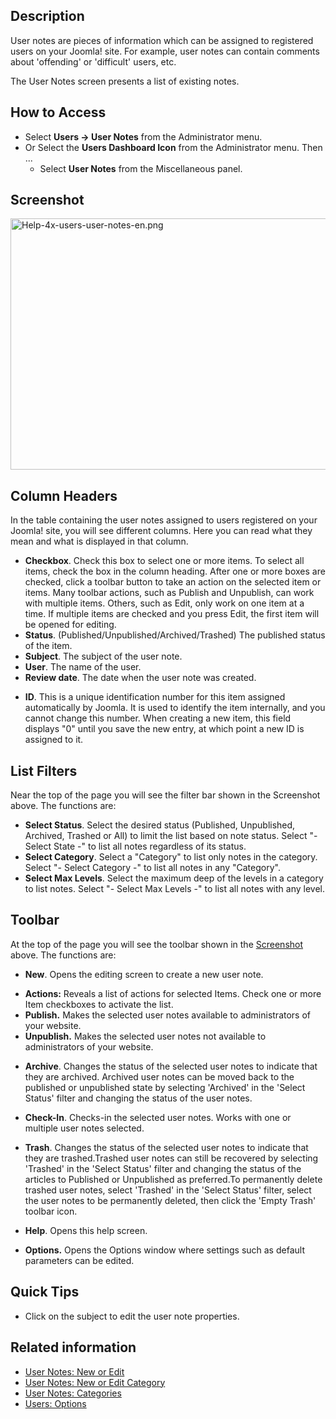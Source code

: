 <!-- Filename: Help4.x:User_Notes / Display title: User Notes -->

## Description

User notes are pieces of information which can be assigned to registered
users on your Joomla! site. For example, user notes can contain comments
about 'offending' or 'difficult' users, etc.

The User Notes screen presents a list of existing notes.

## How to Access

- Select **Users **→** User Notes** from the Administrator menu.
- Or Select the **Users Dashboard Icon** from the Administrator menu.
  Then ...
  - Select **User Notes** from the Miscellaneous panel.

## Screenshot

<img
src="https://docs.joomla.org/images/f/f4/Help-4x-users-user-notes-en.png"
decoding="async" data-file-width="800" data-file-height="402"
width="800" height="402" alt="Help-4x-users-user-notes-en.png" />

## Column Headers

In the table containing the user notes assigned to users registered on
your Joomla! site, you will see different columns. Here you can read
what they mean and what is displayed in that column.

- **Checkbox**. Check this box to select one or more items. To select
  all items, check the box in the column heading. After one or more
  boxes are checked, click a toolbar button to take an action on the
  selected item or items. Many toolbar actions, such as Publish and
  Unpublish, can work with multiple items. Others, such as Edit, only
  work on one item at a time. If multiple items are checked and you
  press Edit, the first item will be opened for editing.
- **Status**. (Published/Unpublished/Archived/Trashed) The published
  status of the item.
- **Subject**. The subject of the user note.
- **User**. The name of the user.
- **Review date**. The date when the user note was created.

<!-- -->

- **ID**. This is a unique identification number for this item assigned
  automatically by Joomla. It is used to identify the item internally,
  and you cannot change this number. When creating a new item, this
  field displays "0" until you save the new entry, at which point a new
  ID is assigned to it.

## List Filters

Near the top of the page you will see the filter bar shown in the
Screenshot above. The functions are:

- **Select Status**. Select the desired status (Published, Unpublished,
  Archived, Trashed or All) to limit the list based on note status.
  Select "- Select State -" to list all notes regardless of its status.
- **Select Category**. Select a "Category" to list only notes in the
  category. Select "- Select Category -" to list all notes in any
  "Category".
- **Select Max Levels**. Select the maximum deep of the levels in a
  category to list notes. Select "- Select Max Levels -" to list all
  notes with any level.

## Toolbar

At the top of the page you will see the toolbar shown in the
[Screenshot](#Screenshot) above. The functions are:

- **New**. Opens the editing screen to create a new user note.

<!-- -->

- **Actions:** Reveals a list of actions for selected Items. Check one
  or more Item checkboxes to activate the list.
- **Publish.** Makes the selected user notes available to administrators
  of your website.
- **Unpublish.** Makes the selected user notes not available to
  administrators of your website.

<!-- -->

- **Archive**. Changes the status of the selected user notes to indicate
  that they are archived. Archived user notes can be moved back to the
  published or unpublished state by selecting 'Archived' in the 'Select
  Status' filter and changing the status of the user notes.

<!-- -->

- **Check-In**. Checks-in the selected user notes. Works with one or
  multiple user notes selected.

<!-- -->

- **Trash**. Changes the status of the selected user notes to indicate
  that they are trashed.Trashed user notes can still be recovered by
  selecting 'Trashed' in the 'Select Status' filter and changing the
  status of the articles to Published or Unpublished as preferred.To
  permanently delete trashed user notes, select 'Trashed' in the 'Select
  Status' filter, select the user notes to be permanently deleted, then
  click the 'Empty Trash' toolbar icon.

<!-- -->

- **Help**. Opens this help screen.

<!-- -->

- **Options.** Opens the Options window where settings such as default
  parameters can be edited.

## Quick Tips

- Click on the subject to edit the user note properties.

## Related information

- [User Notes: New or
  Edit](https://docs.joomla.org/Help4.x:User_Notes:_New_or_Edit/en "Help4.x:User Notes: New or Edit/en")
- [User Notes: New or Edit
  Category](https://docs.joomla.org/Help4.x:User_Notes:_New_or_Edit_Category/en "Help4.x:User Notes: New or Edit Category/en")
- [User Notes:
  Categories](https://docs.joomla.org/Help4.x:User_Notes:_Categories/en "Help4.x:User Notes: Categories/en")
- [Users:
  Options](https://docs.joomla.org/Help4.x:Users:_Options/en "Help4.x:Users: Options/en")
